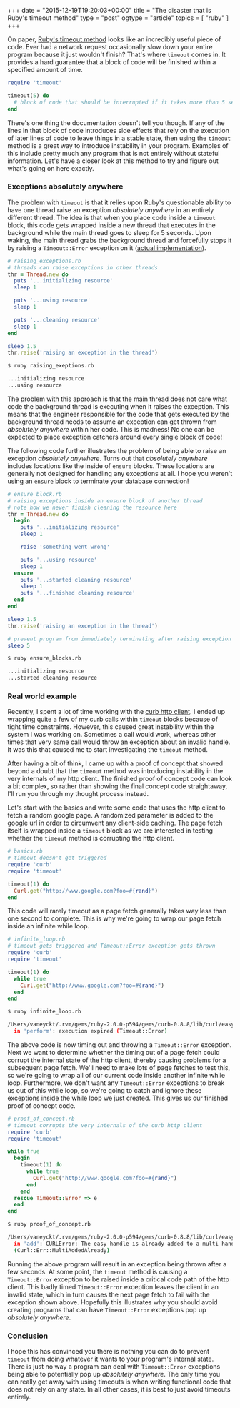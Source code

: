 +++
date = "2015-12-19T19:20:03+00:00"
title = "The disaster that is Ruby's timeout method"
type = "post"
ogtype = "article"
topics = [ "ruby" ]
+++

On paper, [Ruby's timeout method](http://ruby-doc.org/stdlib-2.1.1/libdoc/timeout/rdoc/Timeout.html#method-c-timeout) looks like an incredibly useful piece of code. Ever had a network request occasionally slow down your entire program because it just wouldn't finish? That's where `timeout` comes in. It provides a hard guarantee that a block of code will be finished within a specified amount of time.

```ruby
require 'timeout'

timeout(5) do
  # block of code that should be interrupted if it takes more than 5 seconds
end
```

There's one thing the documentation doesn't tell you though. If any of the lines in that block of code introduces side effects that rely on the execution of later lines of code to leave things in a stable state, then using the `timeout` method is a great way to introduce instability in your program. Examples of this include pretty much any program that is not entirely without stateful information. Let's have a closer look at this method to try and figure out what's going on here exactly.

### Exceptions absolutely anywhere

The problem with `timeout` is that it relies upon Ruby's questionable ability to have one thread raise an exception *absolutely anywhere* in an entirely different thread. The idea is that when you place code inside a `timeout` block, this code gets wrapped inside a new thread that executes in the background while the main thread goes to sleep for 5 seconds. Upon waking, the main thread grabs the background thread and forcefully stops it by raising a `Timeout::Error` exception on it ([actual implementation](https://github.com/ruby/ruby/blob/trunk/lib/timeout.rb#L72-L110)).

```ruby
# raising_exceptions.rb
# threads can raise exceptions in other threads
thr = Thread.new do
  puts '...initializing resource'
  sleep 1

  puts '...using resource'
  sleep 1

  puts '...cleaning resource'
  sleep 1
end

sleep 1.5
thr.raise('raising an exception in the thread')
```

```bash
$ ruby raising_exeptions.rb

...initializing resource
...using resource
```

The problem with this approach is that the main thread does not care what code the background thread is executing when it raises the exception. This means that the engineer responsible for the code that gets executed by the background thread needs to assume an exception can get thrown from *absolutely anywhere* within her code. This is madness! No one can be expected to place exception catchers around every single block of code!

The following code further illustrates the problem of being able to raise an exception *absolutely anywhere*. Turns out that *absolutely anywhere* includes locations like the inside of `ensure` blocks. These locations are generally not designed for handling any exceptions at all. I hope you weren't using an `ensure` block to terminate your database connection!

```ruby
# ensure_block.rb
# raising exceptions inside an ensure block of another thread
# note how we never finish cleaning the resource here
thr = Thread.new do
  begin
    puts '...initializing resource'
    sleep 1

    raise 'something went wrong'

    puts '...using resource'
    sleep 1
  ensure
    puts '...started cleaning resource'
    sleep 1
    puts '...finished cleaning resource'
  end
end

sleep 1.5
thr.raise('raising an exception in the thread')

# prevent program from immediately terminating after raising exception
sleep 5
```

```bash
$ ruby ensure_blocks.rb

...initializing resource
...started cleaning resource
```

### Real world example

Recently, I spent a lot of time working with the [curb http client](https://github.com/taf2/curb). I ended up wrapping quite a few of my curb calls within `timeout` blocks because of tight time constraints. However, this caused great instability within the system I was working on. Sometimes a call would work, whereas other times that very same call would throw an exception about an invalid handle. It was this that caused me to start investigating the `timeout` method.

After having a bit of think, I came up with a proof of concept that showed beyond a doubt that the `timeout` method was introducing instability in the very internals of my http client. The finished proof of concept code can look a bit complex, so rather than showing the final concept code straightaway, I'll run you through my thought process instead.

Let's start with the basics and write some code that uses the http client to fetch a random google page. A randomized parameter is added to the google url in order to circumvent any client-side caching. The page fetch itself is wrapped inside a `timeout` block as we are interested in testing whether the `timeout` method is corrupting the http client.

```ruby
# basics.rb
# timeout doesn't get triggered
require 'curb'
require 'timeout'

timeout(1) do
  Curl.get("http://www.google.com?foo=#{rand}")
end
```

This code will rarely timeout as a page fetch generally takes way less than one second to complete. This is why we're going to wrap our page fetch inside an infinite while loop.

```ruby
# infinite_loop.rb
# timeout gets triggered and Timeout::Error exception gets thrown
require 'curb'
require 'timeout'

timeout(1) do
  while true
    Curl.get("http://www.google.com?foo=#{rand}")
  end
end
```

```bash
$ ruby infinite_loop.rb

/Users/vaneyckt/.rvm/gems/ruby-2.0.0-p594/gems/curb-0.8.8/lib/curl/easy.rb:68:
  in 'perform': execution expired (Timeout::Error)
```

The above code is now timing out and throwing a `Timeout::Error` exception. Next we want to determine whether the timing out of a page fetch could corrupt the internal state of the http client, thereby causing problems for a subsequent page fetch. We'll need to make lots of page fetches to test this, so we're going to wrap all of our current code inside another infinite while loop. Furthermore, we don't want any `Timeout::Error` exceptions to break us out of this while loop, so we're going to catch and ignore these exceptions inside the while loop we just created. This gives us our finished proof of concept code.

```ruby
# proof_of_concept.rb
# timeout corrupts the very internals of the curb http client
require 'curb'
require 'timeout'

while true
  begin
    timeout(1) do
      while true
        Curl.get("http://www.google.com?foo=#{rand}")
      end
    end
  rescue Timeout::Error => e
  end
end
```

```bash
$ ruby proof_of_concept.rb

/Users/vaneyckt/.rvm/gems/ruby-2.0.0-p594/gems/curb-0.8.8/lib/curl/easy.rb:67:
  in 'add': CURLError: The easy handle is already added to a multi handle
  (Curl::Err::MultiAddedAlready)
```

Running the above program will result in an exception being thrown after a few seconds. At some point, the `timeout` method is causing a `Timeout::Error` exception to be raised inside a critical code path of the http client. This badly timed `Timeout::Error` exception leaves the client in an invalid state, which in turn causes the next page fetch to fail with the exception shown above. Hopefully this illustrates why you should avoid creating programs that can have `Timeout::Error` exceptions pop up *absolutely anywhere*.

### Conclusion

I hope this has convinced you there is nothing you can do to prevent `timeout` from doing whatever it wants to your program's internal state. There is just no way a program can deal with `Timeout::Error` exceptions being able to potentially pop up *absolutely anywhere*. The only time you can really get away with using timeouts is when writing functional code that does not rely on any state. In all other cases, it is best to just avoid timeouts entirely.
